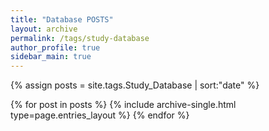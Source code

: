 ```yaml
---
title: "Database POSTS"
layout: archive
permalink: /tags/study-database
author_profile: true
sidebar_main: true
---
```


{% assign posts = site.tags.Study_Database | sort:"date" %}

{% for post in posts %}
  {% include archive-single.html type=page.entries_layout %}
{% endfor %}
